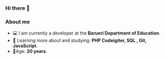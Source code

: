 ### Hi there 👋

<!--
**ThomasMoraes02/ThomasMoraes02** is a ✨ _special_ ✨ repository because its `README.md` (this file) appears on your GitHub profile.
<p align="center">
  <!-- <a href="#">
    <img align="center" width="280" src="signature.png" />
  </a> -->
 <!-- <a href="#">
    <img align="center" width="40%" src="https://github.com/Cahmoraes/Cahmoraes/blob/main/img/programmer.gif" />
  </a>
</p> -->


### About me

- 💻 I am currently a developer at the **Barueri Department of Education**.
- 🌱 Learning more about and studying: **PHP Codeigiter, SQL , Git, JavaScript**.
- 👨‍Age: **20 years**.

